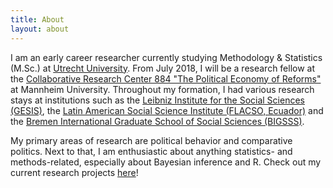 ```yaml
---
title: About
layout: about
---
```


I am an early career researcher currently studying Methodology & Statistics (M.Sc.) at [Utrecht University](https://www.uu.nl/masters/en/methodology-and-statistics-behavioural-biomedical-and-social-sciences). From July 2018, I will be a research fellow at the [Collaborative Research Center 884 "The Political Economy of Reforms"](http://reforms.uni-mannheim.de/) at Mannheim University. Throughout my formation, I had various research stays at institutions such as the [Leibniz Institute for the Social Sciences (GESIS)](https://www.gesis.org/en/home/), the [Latin American Social Science Institute (FLACSO, Ecuador)](https://www.flacso.edu.ec/portal/en) and the [Bremen International Graduate School of Social Sciences (BIGSSS)](https://www.bigsss-bremen.de/).

My primary areas of research are political behavior and comparative politics. Next to that, I am enthusiastic about anything statistics- and methods-related, especially about Bayesian inference and R. Check out my current research projects [here](https://lion-be.github.io/projects.html)!


